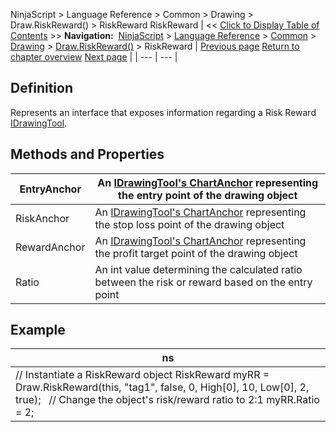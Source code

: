 ﻿
NinjaScript \> Language Reference \> Common \> Drawing \> Draw.RiskReward() \> RiskReward
RiskReward
| \<\< [Click to Display Table of Contents](riskreward.md) \>\> **Navigation:**     [NinjaScript](ninjascript.md) \> [Language Reference](language_reference_wip.md) \> [Common](common.md) \> [Drawing](drawing.md) \> [Draw.RiskReward()](draw_riskreward.md) \> RiskReward | [Previous page](draw_riskreward.md) [Return to chapter overview](draw_riskreward.md) [Next page](draw_ruler.md) |
| --- | --- |
## Definition
Represents an interface that exposes information regarding a Risk Reward [IDrawingTool](idrawingtool.md).
 
## Methods and Properties
| EntryAnchor | An [IDrawingTool's ChartAnchor](idrawingtool.htm#chartanchor) representing the entry point of the drawing object |
| --- | --- |
| RiskAnchor | An [IDrawingTool's ChartAnchor](idrawingtool.htm#chartanchor) representing the stop loss point of the drawing object |
| RewardAnchor | An [IDrawingTool's ChartAnchor](idrawingtool.htm#chartanchor) representing the profit target point of the drawing object |
| Ratio | An int value determining the calculated ratio between the risk or reward based on the entry point |

## 
## 
## Example
| ns |
| --- |
| // Instantiate a RiskReward object RiskReward myRR \= Draw.RiskReward(this, "tag1", false, 0, High\[0], 10, Low\[0], 2, true);   // Change the object's risk/reward ratio to 2:1 myRR.Ratio \= 2; |
